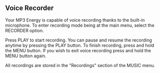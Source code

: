 ﻿## Voice Recorder 

Your MP3 Energy is capable of voice recording thanks to the built-in microphone. To enter recording mode being at the main menu, select the RECORDER option. 

Press PLAY to start recording. You can pause and resume the recording anytime by pressing the PLAY button. To finish recording, press and hold the MENU button. If you wish to exit voice recording press and hold the MENU button again. 

All recordings are stored in the "Recordings" section of the MUSIC menu. 
